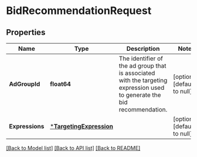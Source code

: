 # BidRecommendationRequest

## Properties
Name | Type | Description | Notes
------------ | ------------- | ------------- | -------------
**AdGroupId** | **float64** | The identifier of the ad group that is associated with the targeting expression used to generate the bid recommendation. | [optional] [default to null]
**Expressions** | [***TargetingExpression**](TargetingExpression.md) |  | [optional] [default to null]

[[Back to Model list]](../README.md#documentation-for-models) [[Back to API list]](../README.md#documentation-for-api-endpoints) [[Back to README]](../README.md)

